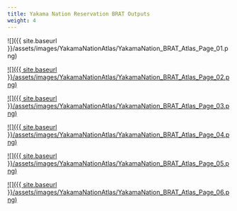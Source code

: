 ```yaml
---
title: Yakama Nation Reservation BRAT Outputs
weight: 4
---
```


![]({{ site.baseurl }}/assets/images/YakamaNationAtlas/YakamaNation_BRAT_Atlas_Page_01.png)

[![]({{ site.baseurl }}/assets/images/YakamaNationAtlas/YakamaNation_BRAT_Atlas_Page_02.png)](http://brat.riverscapes.net/assets/images/YakamaNationAtlas/YakamaNation_BRAT_Atlas_Page_02.png)

[![]({{ site.baseurl }}/assets/images/YakamaNationAtlas/YakamaNation_BRAT_Atlas_Page_03.png)](http://brat.riverscapes.net/assets/images/YakamaNationAtlas/YakamaNation_BRAT_Atlas_Page_03.png)

[![]({{ site.baseurl }}/assets/images/YakamaNationAtlas/YakamaNation_BRAT_Atlas_Page_04.png)](http://brat.riverscapes.net/assets/images/YakamaNationAtlas/YakamaNation_BRAT_Atlas_Page_04.png)

[![]({{ site.baseurl }}/assets/images/YakamaNationAtlas/YakamaNation_BRAT_Atlas_Page_05.png)](http://brat.riverscapes.net/assets/images/YakamaNationAtlas/YakamaNation_BRAT_Atlas_Page_05.png)

[![]({{ site.baseurl }}/assets/images/YakamaNationAtlas/YakamaNation_BRAT_Atlas_Page_06.png)](http://brat.riverscapes.net/assets/images/YakamaNationAtlas/YakamaNation_BRAT_Atlas_Page_06.png)